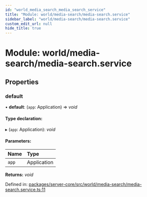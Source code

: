 ```yaml
---
id: "world_media_search_media_search_service"
title: "Module: world/media-search/media-search.service"
sidebar_label: "world/media-search/media-search.service"
custom_edit_url: null
hide_title: true
---
```


# Module: world/media-search/media-search.service

## Properties

### default

• **default**: (`app`: Application) => *void*

#### Type declaration:

▸ (`app`: Application): *void*

#### Parameters:

Name | Type |
:------ | :------ |
`app` | Application |

**Returns:** *void*

Defined in: [packages/server-core/src/world/media-search/media-search.service.ts:11](https://github.com/xr3ngine/xr3ngine/blob/716a06460/packages/server-core/src/world/media-search/media-search.service.ts#L11)

